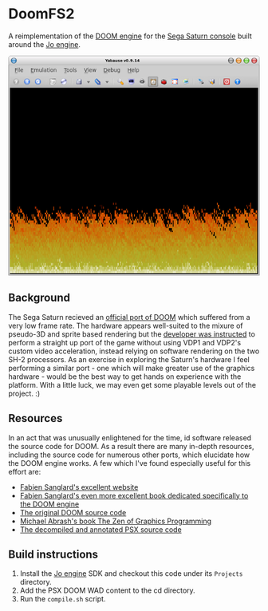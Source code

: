# DoomFS2

A reimplementation of the [DOOM engine](https://en.wikipedia.org/wiki/Doom_(1993_video_game)) for the [Sega Saturn console](https://en.wikipedia.org/wiki/Sega_Saturn) built around the [Jo engine](https://www.jo-engine.org/).

![Fire intro screenshot](doc/fire-intro.png)

## Background

The Sega Saturn recieved an [official port of DOOM](https://doom.fandom.com/wiki/Sega_Saturn) which suffered from a very low frame rate. The hardware appears well-suited to the mixure of pseudo-3D and sprite based rendering but the [developer was instructed](https://fabiensanglard.net/doom_psx/) to perform a straight up port of the game without using VDP1 and VDP2's custom video acceleration, instead relying on software rendering on the two SH-2 processors. As an exercise in exploring the Saturn's hardware I feel performing a similar port - one which will make greater use of the graphics hardware - would be the best way to get hands on experience with the platform. With a little luck, we may even get some playable levels out of the project. :)

## Resources

In an act that was unusually enlightened for the time, id software released the source code for DOOM. As a result there are many in-depth resources, including the source code for numerous other ports, which elucidate how the DOOM engine works. A few which I've found especially useful for this effort are:

* [Fabien Sanglard's excellent website](https://fabiensanglard.net/)
* [Fabien Sanglard's even more excellent book dedicated specifically to the DOOM engine](https://fabiensanglard.net/gebbdoom/)
* [The original DOOM source code](https://github.com/id-Software/DOOM)
* [Michael Abrash's book The Zen of Graphics Programming](https://www.amazon.com/Zen-Graphics-Programming-2nd-Applications/dp/1883577896/)
* [The decompiled and annotated PSX source code](https://github.com/Erick194/PSXDOOM-RE)

## Build instructions

1. Install the [Jo engine](https://www.jo-engine.org/) SDK and checkout this code under its `Projects` directory. 
2. Add the PSX DOOM WAD content to the cd directory.
3. Run the `compile.sh` script.
